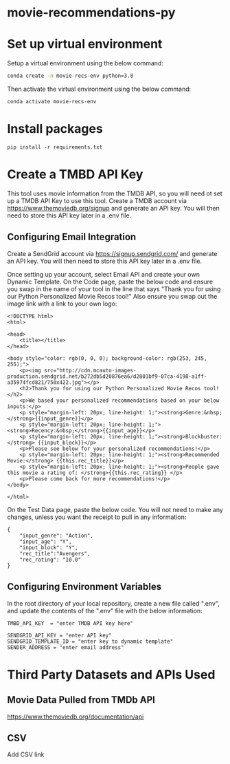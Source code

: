 # movie-recommendations-py

# Set up virtual environment

Setup a virtual environment using the below command:
```sh
conda create -n movie-recs-env python=3.8

```

Then activate the virtual environment using the below command:

``` 
conda activate movie-recs-env
```



# Install packages

```
pip install -r requirements.txt
```

# Create a TMBD API Key
This tool uses movie information from the TMDB API, so you will need ot set up a TMDB API Key to use this tool. Create a TMDB account via https://www.themoviedb.org/signup and generate an API key. You will then need to store this API key later in a .env file.


## Configuring Email Integration
Create a SendGrid account via https://signup.sendgrid.com/ and generate an API key. You will then need to store this API key later in a .env file.

Once setting up your account, select Email API and create your own Dynamic Template. On the Code page, paste the below code and ensure you swap in the name of your tool in the line that says "Thank you for using our Python Personalized Movie Recos tool!" Also ensure you swap out the image link with a link to your own logo:

```
<!DOCTYPE html>
<html>

<head>
    <title></title>
</head>

<body style="color: rgb(0, 0, 0); background-color: rgb(253, 245, 255);">
    <p><img src="http://cdn.mcauto-images-production.sendgrid.net/b272db5d20876ea6/d2801bf9-07ca-4198-a1ff-a35974fcd821/750x422.jpg"></p>
    <h2>Thank you for using our Python Personalized Movie Recos tool!</h2>
    <p>We based your personalized recommendations based on your below inputs:</p>
    <p style="margin-left: 20px; line-height: 1;"><strong>Genre:&nbsp;</strong>{{input_genre}}</p>
    <p style="margin-left: 20px; line-height: 1;"><strong>Recency:&nbsp;</strong>{{input_age}}</p>
    <p style="margin-left: 20px; line-height: 1;"><strong>Blockbuster:</strong> {{input_block}}</p>
    <p>Please see below for your personalized recommendations!</p>
    <p style="margin-left: 20px; line-height: 1;"><strong>Recommended Movie:</strong> {{this.rec_title}}</p>
    <p style="margin-left: 20px; line-height: 1;"><strong>People gave this movie a rating of: </strong>{{this.rec_rating}} </p>
    <p>Please come back for more recommendations!</p>
</body>

</html>

```

On the Test Data page, paste the below code. You will not need to make any changes, unless you want the receipt to pull in any information:

```
{
    "input_genre": "Action",
    "input_age": "Y",
    "input_block": "Y",
    "rec_title":"Avengers",
    "rec_rating": "10.0"
}

```


## Configuring Environment Variables
In the root directory of your local repository, create a new file called ".env", and update the contents of the ".env" file with the below information:

```
TMBD_API_KEY  = "enter TMDB API key here"
```
```
SENDGRID_API_KEY = "enter API key"
SENDGRID_TEMPLATE_ID = "enter key to dynamic template"
SENDER_ADDRESS = "enter email address"
```


# Third Party Datasets and APIs Used

## Movie Data Pulled from TMDb API

https://www.themoviedb.org/documentation/api

## CSV

Add CSV link